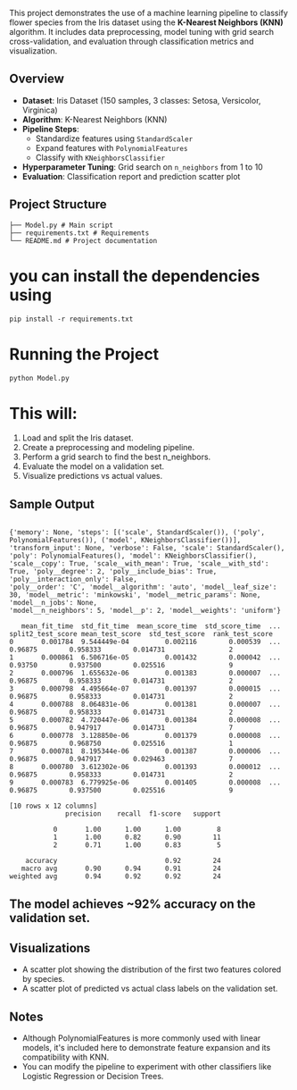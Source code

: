 
This project demonstrates the use of a machine learning pipeline to classify flower species from the Iris dataset using the **K-Nearest Neighbors (KNN)** algorithm. 
It includes data preprocessing, model tuning with grid search cross-validation, and evaluation through classification metrics and visualization.

## Overview

- **Dataset**: Iris Dataset (150 samples, 3 classes: Setosa, Versicolor, Virginica)
- **Algorithm**: K-Nearest Neighbors (KNN)
- **Pipeline Steps**:
  - Standardize features using `StandardScaler`
  - Expand features with `PolynomialFeatures`
  - Classify with `KNeighborsClassifier`
- **Hyperparameter Tuning**: Grid search on `n_neighbors` from 1 to 10
- **Evaluation**: Classification report and prediction scatter plot

## Project Structure
```
├── Model.py # Main script
├── requirements.txt # Requirements 
└── README.md # Project documentation
```
# you can install the dependencies using 
```pip install -r requirements.txt```

# Running the Project
```python Model.py```

# This will:

1. Load and split the Iris dataset.
2. Create a preprocessing and modeling pipeline.
3. Perform a grid search to find the best n_neighbors.
4. Evaluate the model on a validation set.
5. Visualize predictions vs actual values.

## Sample Output
```

{'memory': None, 'steps': [('scale', StandardScaler()), ('poly', PolynomialFeatures()), ('model', KNeighborsClassifier())], 
'transform_input': None, 'verbose': False, 'scale': StandardScaler(), 'poly': PolynomialFeatures(), 'model': KNeighborsClassifier(), 
'scale__copy': True, 'scale__with_mean': True, 'scale__with_std': True, 'poly__degree': 2, 'poly__include_bias': True, 'poly__interaction_only': False,
'poly__order': 'C', 'model__algorithm': 'auto', 'model__leaf_size': 30, 'model__metric': 'minkowski', 'model__metric_params': None, 'model__n_jobs': None,
'model__n_neighbors': 5, 'model__p': 2, 'model__weights': 'uniform'}

   mean_fit_time  std_fit_time  mean_score_time  std_score_time  ...  split2_test_score mean_test_score  std_test_score  rank_test_score
0       0.001784  9.544449e-04         0.002116        0.000539  ...            0.96875        0.958333        0.014731                2
1       0.000861  6.506716e-05         0.001432        0.000042  ...            0.93750        0.937500        0.025516                9
2       0.000796  1.655632e-06         0.001383        0.000007  ...            0.96875        0.958333        0.014731                2
3       0.000798  4.495664e-07         0.001397        0.000015  ...            0.96875        0.958333        0.014731                2
4       0.000788  8.064831e-06         0.001381        0.000007  ...            0.96875        0.958333        0.014731                2
5       0.000782  4.720447e-06         0.001384        0.000008  ...            0.96875        0.947917        0.014731                7
6       0.000778  3.128850e-06         0.001379        0.000008  ...            0.96875        0.968750        0.025516                1
7       0.000781  8.195344e-06         0.001387        0.000006  ...            0.96875        0.947917        0.029463                7
8       0.000780  3.612302e-06         0.001393        0.000012  ...            0.96875        0.958333        0.014731                2
9       0.000783  6.779925e-06         0.001405        0.000008  ...            0.96875        0.937500        0.025516                9

[10 rows x 12 columns]
              precision    recall  f1-score   support

           0       1.00      1.00      1.00         8
           1       1.00      0.82      0.90        11
           2       0.71      1.00      0.83         5

    accuracy                           0.92        24
   macro avg       0.90      0.94      0.91        24
weighted avg       0.94      0.92      0.92        24

```

## The model achieves ~92% accuracy on the validation set.

## Visualizations

* A scatter plot showing the distribution of the first two features colored by species.
* A scatter plot of predicted vs actual class labels on the validation set.

## Notes

* Although PolynomialFeatures is more commonly used with linear models, it's included here to demonstrate feature expansion and its compatibility with KNN.
* You can modify the pipeline to experiment with other classifiers like Logistic Regression or Decision Trees.

